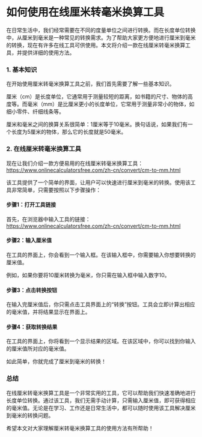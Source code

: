 如何使用在线厘米转毫米换算工具
===============

在日常生活中，我们经常需要在不同的度量单位之间进行转换。而在长度单位转换中，从厘米到毫米是一种常见的转换需求。为了帮助大家更方便地进行厘米到毫米的转换，现在有许多在线工具可供使用。本文将介绍一款在线厘米转毫米换算工具，并提供详细的使用方法。

### 1. 基本知识

在开始使用厘米转毫米换算工具之前，我们首先需要了解一些基本知识。

厘米（cm）是长度单位，它通常用于测量较短的距离，如书籍的尺寸、物体的高度等。而毫米（mm）是比厘米更小的长度单位，它常用于测量非常小的物体，如细小零件、纤细线条等。

厘米和毫米之间的换算关系很简单：1厘米等于10毫米。换句话说，如果我们有一个长度为5厘米的物体，那么它的长度就是50毫米。

### 2. 在线厘米转毫米换算工具

现在让我们介绍一款方便易用的在线厘米转毫米换算工具：https://www.onlinecalculatorsfree.com/zh-cn/convert/cm-to-mm.html

该工具提供了一个简单的界面，让用户可以快速进行厘米到毫米的转换。使用该工具非常简单，只需要按照以下步骤操作：

#### 步骤1：打开工具链接

首先，在浏览器中输入工具的链接：<https://www.onlinecalculatorsfree.com/zh-cn/convert/cm-to-mm.html>

#### 步骤2：输入厘米值

在工具的界面上，你会看到一个输入框。在该输入框中，你需要输入你想要转换的厘米值。

例如，如果你要将10厘米转换为毫米，你只需在输入框中输入数字10。

#### 步骤3：点击转换按钮

在输入完厘米值后，你只需点击工具界面上的“转换”按钮。工具会立即计算出相应的毫米值，并将结果显示在界面上。

#### 步骤4：获取转换结果

在工具的界面上，你将看到一个显示结果的区域。在该区域中，你可以找到你输入的厘米值所对应的毫米值。

如此简单，你就完成了厘米到毫米的转换！

### 总结

在线厘米转毫米换算工具是一个非常实用的工具，它可以帮助我们快速准确地进行长度单位转换。通过该工具，我们无需手动计算，只需输入厘米值，即可获得相应的毫米值。无论是在学习、工作还是日常生活中，都可以随时使用该工具解决厘米到毫米的转换问题。

希望本文对大家理解厘米转毫米换算工具的使用方法有所帮助！
